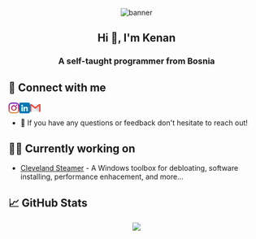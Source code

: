 <p align="center">
  <img src="https://user-images.githubusercontent.com/46452775/159163929-2eef6258-d5eb-4d27-9592-cd30d75adab8.png" alt="banner">
</p>

<h2 align="center">Hi 👋, I'm Kenan</h2>
<h3 align="center">A self-taught programmer from Bosnia</h3>

## 🤝 Connect with me

<a href="https://instagram.com/kenanajkunic"><img align="left" src="./images/instagram.png" alt="Instagram" width="21px"/></a>
<a href="https://www.linkedin.com/in/kenanajkunic/"><img align="left" src="./images/linkedin.png" alt="LinkedIn" width="21px"/></a>
<a href="mailto:kenanajkunic03@gmail.com"><img align="left" src="./images/gmail.png" alt="Mail" width="21px"/></a>
</br>
- 💬 If you have any questions or feedback don't hesitate to reach out!

## 👨‍💻 Currently working on

- [Cleveland Steamer](https://github.com/kenanajkunic/clevelandsteamer) - A Windows toolbox for debloating, software installing, performance enhacement, and more...

## 📈 GitHub Stats
<p align="center">
  <img src="https://github-readme-stats.vercel.app/api?username=kenanajkunic&bg_color=1f2938&text_color=FFFFFF&count_private=true&show_icons=true&hide_border=true&include_all_commits=true" />
</p>
